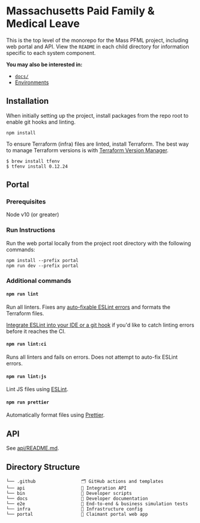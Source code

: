# Massachusetts Paid Family & Medical Leave

This is the top level of the monorepo for the Mass PFML project, including web portal and API. View the `README` in each child directory for information specific to each system component.

**You may also be interested in:**

- [`docs/`](./docs/)
- [Environments](https://lwd.atlassian.net/wiki/spaces/DD/pages/246612440/Environments)

## Installation

When initially setting up the project, install packages from the repo root to enable git hooks and linting.

```
npm install
```

To ensure Terraform (infra) files are linted, install Terraform. The best way to manage Terraform versions is with [Terraform Version Manager](https://github.com/tfutils/tfenv).

```
$ brew install tfenv
$ tfenv install 0.12.24
```

## Portal

### Prerequisites

Node v10 (or greater)

### Run Instructions

Run the web portal locally from the project root directory with the following commands:

```
npm install --prefix portal
npm run dev --prefix portal
```

### Additional commands

#### `npm run lint`

Run all linters. Fixes any [auto-fixable ESLint errors](https://eslint.org/docs/user-guide/command-line-interface#fixing-problems) and formats the Terraform files.

[Integrate ESLint into your IDE or a git hook](https://eslint.org/docs/user-guide/integrations) if you'd like to catch linting errors before it reaches the CI.

#### `npm run lint:ci`

Runs all linters and fails on errors. Does not attempt to auto-fix ESLint errors.

#### `npm run lint:js`

Lint JS files using [ESLint](https://eslint.org/).

#### `npm run prettier`

Automatically format files using [Prettier](https://prettier.io/).

## API

See [api/README.md](/api/README.md).

## Directory Structure

```
└── .github                 🗂 GitHub actions and templates
└── api                     🔀 Integration API
└── bin                     🤖 Developer scripts
└── docs                    🔖 Developer documentation
└── e2e                     🏁 End-to-end & business simulation tests
└── infra                   🌲 Infrastructure config
└── portal                  🚪 Claimant portal web app
```

